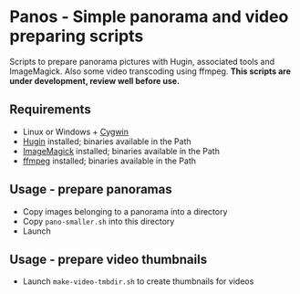 Panos - Simple panorama and video preparing scripts
===================================================

Scripts to prepare panorama pictures with Hugin, associated tools and ImageMagick. Also some video transcoding using
ffmpeg. **This scripts are under development, review well before use.**


Requirements
------------

  -  Linux or Windows + [Cygwin](https://www.cygwin.com)
  -  [Hugin](http://hugin.sourceforge.net/) installed; binaries available in the Path
  -  [ImageMagick](http://www.imagemagick.org/script/index.php) installed; binaries available in the Path
  -  [ffmpeg](https://www.ffmpeg.org/) installed; binaries available in the Path

  
Usage - prepare panoramas
-------------------------

  -   Copy images belonging to a panorama into a directory
  -   Copy `pano-smaller.sh` into this directory
  -   Launch

  
Usage - prepare video thumbnails
--------------------------------

  -   Launch `make-video-tmbdir.sh` to create thumbnails for videos
  
  
  
